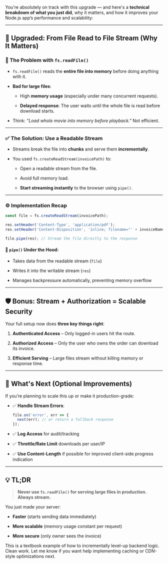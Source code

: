 You're absolutely on track with this upgrade — and here's a **technical breakdown of what you just did**, why it matters, and how it improves your Node.js app’s performance and scalability:

---

## 🚀 Upgraded: From File Read to File Stream (Why It Matters)

### 🧠 The Problem with `fs.readFile()`

- `fs.readFile()` reads the **entire file into memory** before doing anything with it.
    
- **Bad for large files**:
    
    - High **memory usage** (especially under many concurrent requests).
        
    - **Delayed response**: The user waits until the whole file is read before download starts.
        
- Think: _"Load whole movie into memory before playback."_ Not efficient.
    

---

### ✅ The Solution: Use a **Readable Stream**

- Streams break the file into **chunks** and serve them **incrementally**.
    
- You used `fs.createReadStream(invoicePath)` to:
    
    - Open a readable stream from the file.
        
    - Avoid full memory load.
        
    - **Start streaming instantly** to the browser using `pipe()`.
        

---

### ⚙️ Implementation Recap

```js
const file = fs.createReadStream(invoicePath);

res.setHeader('Content-Type', 'application/pdf');
res.setHeader('Content-Disposition', 'inline; filename="' + invoiceName + '"');

file.pipe(res); // Stream the file directly to the response
```

#### 🔄 `pipe()` Under the Hood:

- Takes data from the readable stream (`file`)
    
- Writes it into the writable stream (`res`)
    
- Manages backpressure automatically, preventing memory overflow
    

---

## 🛡 Bonus: Stream + Authorization = Scalable Security

Your full setup now does **three key things right**:

1. **Authenticated Access** – Only logged-in users hit the route.
    
2. **Authorized Access** – Only the user who owns the order can download its invoice.
    
3. **Efficient Serving** – Large files stream without killing memory or response time.
    

---

## 🧩 What's Next (Optional Improvements)

If you’re planning to scale this up or make it production-grade:

- ✅ **Handle Stream Errors**:
    
    ```js
    file.on('error', err => {
      next(err); // or return a fallback response
    });
    ```
    
- ✅ **Log Access** for audit/tracking
    
- ✅ **Throttle/Rate Limit** downloads per user/IP
    
- ✅ **Use Content-Length** if possible for improved client-side progress indication
    

---

## 💡 TL;DR

> **Never use `fs.readFile()` for serving large files in production. Always stream.**

You just made your server:

- **Faster** (starts sending data immediately)
    
- **More scalable** (memory usage constant per request)
    
- **More secure** (only owner sees the invoice)
    

This is a textbook example of how to incrementally level-up backend logic. Clean work. Let me know if you want help implementing caching or CDN-style optimizations next.